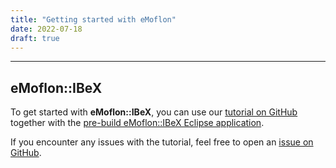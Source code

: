 ```yaml
---
title: "Getting started with eMoflon"
date: 2022-07-18
draft: true
---
```


___
## eMoflon::IBeX

To get started with **eMoflon::IBeX**, you can use our [tutorial on GitHub](https://github.com/eMoflon/emoflon-ibex-tutorial/releases/latest) together with the [pre-build eMoflon::IBeX Eclipse application](../download/#pre-built-eclipse-application).

If you encounter any issues with the tutorial, feel free to open an [issue on GitHub](https://github.com/eMoflon/emoflon-ibex-tutorial/issues).
